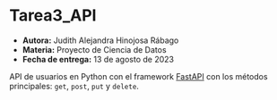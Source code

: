 # Tarea3_API

* **Autora:** Judith Alejandra Hinojosa Rábago
* **Materia:** Proyecto de Ciencia de Datos
* **Fecha de entrega:** 13 de agosto de 2023

API de usuarios en Python con el framework [FastAPI](https://fastapi.tiangolo.com/) con los métodos principales: `get`, `post`, `put` y `delete`.
